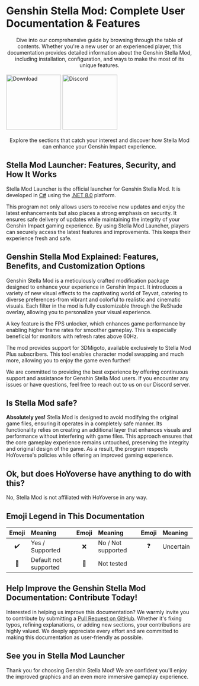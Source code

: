 [//]: # (Title: Genshin Stella Mod: Installation, Features, and Complete Guide)
[//]: # (Description: Learn how to install and use Genshin Stella Mod to enhance your Genshin Impact experience. Discover features like ReShade, FPS Unlocker, and 3DMigoto, all while maintaining game safety.)
[//]: # (Tags: Genshin Stella Mod, Stella Mod installation guide, Genshin Impact mods, ReShade for Genshin Impact, FPS Unlocker benefits, 3DMigoto customization, Stella Mod safety, secure Genshin mods, Stella Mod features, Genshin Stella Mod user documentation, Stella Mod Plus)
[//]: # (Canonical: /genshin-stella-mod/docs?page=introduction)
[//]: # (Contributors: Sefinek)

# Genshin Stella Mod: Complete User Documentation & Features
<div align="center">
    Dive into our comprehensive guide by browsing through the table of contents.
    Whether you're a new user or an experienced player, this documentation provides detailed information about the Genshin Stella Mod, including installation, configuration, and ways to make the most of its unique features.
</div>
<br>

<div class="mafumafu-container">
    <div class="bottom-image">
        <a href="https://sefinek.net/genshin-stella-mod?download=true&referrer=introduction"><img src="https://sefinek.net/images/stella/mafumafu/download.png" alt="Download" height="148"></a>
        <a href="https://discord.com/invite/k2wfGRq4dT" target="_blank"><img src="https://sefinek.net/images/stella/mafumafu/discord.png" alt="Discord" height="148"></a>
    </div>
</div>
<br>

<div align="center">
    Explore the sections that catch your interest and discover how Stella Mod can enhance your Genshin Impact experience.
</div>


## Stella Mod Launcher: Features, Security, and How It Works <!-- {#launcher-features} -->
Stella Mod Launcher is the official launcher for Genshin Stella Mod. It is developed in [C#](https://learn.microsoft.com/dotnet/csharp) using the [.NET 8.0](https://dotnet.microsoft.com/en-us/download/dotnet/8.0) platform.

This program not only allows users to receive new updates and enjoy the latest enhancements but also places a strong emphasis on security. It ensures safe delivery of updates while maintaining the integrity of your Genshin Impact gaming experience. By using Stella Mod Launcher, players can securely access the latest features and improvements. This keeps their experience fresh and safe.


## Genshin Stella Mod Explained: Features, Benefits, and Customization Options <!-- {#features-benefits-customization} -->
Genshin Stella Mod is a meticulously crafted modification package designed to enhance your experience in Genshin Impact.
It introduces a variety of new visual effects to the captivating world of Teyvat, catering to diverse preferences-from vibrant and colorful to realistic and cinematic visuals.
Each filter in the mod is fully customizable through the ReShade overlay, allowing you to personalize your visual experience.

A key feature is the FPS unlocker, which enhances game performance by enabling higher frame rates for smoother gameplay.
This is especially beneficial for monitors with refresh rates above 60Hz.

The mod provides support for 3DMigoto, available exclusively to Stella Mod Plus subscribers.
This tool enables character model swapping and much more, allowing you to enjoy the game even further!

We are committed to providing the best experience by offering continuous support and assistance for Genshin Stella Mod users.
If you encounter any issues or have questions, feel free to reach out to us on our Discord server.


## Is Stella Mod safe? <!-- {#is-it-safe} -->
**Absolutely yes!** Stella Mod is designed to avoid modifying the original game files, ensuring it operates in a completely safe manner.
Its functionality relies on creating an additional layer that enhances visuals and performance without interfering with game files.
This approach ensures that the core gameplay experience remains untouched, preserving the integrity and original design of the game.
As a result, the program respects HoYoverse's policies while offering an improved gaming experience.


## Ok, but does HoYoverse have anything to do with this? <!-- {#hoyoverse-affiliation} -->
No, Stella Mod is not affiliated with HoYoverse in any way.


## Emoji Legend in This Documentation <!-- {#emoji-legend} -->
| Emoji                         | <div align="left">Meaning</div> | Emoji                        | <div align="left">Meaning</div> | Emoji                       | <div align="left">Meaning</div> |
|-------------------------------|---------------------------------|:-----------------------------|:--------------------------------|:----------------------------|:--------------------------------|
| <div align="center">✔️</div>  | Yes / Supported                 | <div align="center">❌️</div> | No / Not supported              | <div align="center">❓</div> | Uncertain                       |
| <div align="center">🎯️</div> | Default not supported           | <div align="center">🤔</div> | Not tested                      |                             |                                 |


## Help Improve the Genshin Stella Mod Documentation: Contribute Today! <!-- {#contributing} -->
Interested in helping us improve this documentation? We warmly invite you to contribute by submitting a [Pull Request on GitHub](https://github.com/sefinek/Stella-Mod-Documentation/pulls).
Whether it's fixing typos, refining explanations, or adding new sections, your contributions are highly valued.
We deeply appreciate every effort and are committed to making this documentation as user-friendly as possible.


## See you in Stella Mod Launcher <!-- {#closing-note} -->
Thank you for choosing Genshin Stella Mod! We are confident you'll enjoy the improved graphics and an even more immersive gameplay experience.